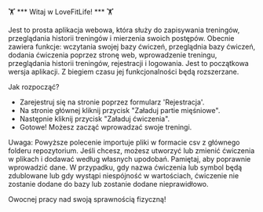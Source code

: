 🏋️ *** Witaj w LoveFitLife! *** 🏋️

Jest to prosta aplikacja webowa, która służy do zapisywania treningów, przeglądania historii treningów i mierzenia swoich postępów.
Obecnie zawiera funkcje: wczytania swojej bazy ćwiczeń, przeglądnia bazy ćwiczeń, dodania ćwiczenia poprzez stronę web, wprowadzenie treningu, przeglądania historii treningów, rejestracji i logowania.
Jest to początkowa wersja aplikacji. Z biegiem czasu jej funkcjonalności będą rozszerzane.

Jak rozpocząć?
- Zarejestruj się na stronie poprzez formularz 'Rejestracja'.
- Na stronie głównej kliknij przycisk "Załaduj partie mięśniowe".
- Następnie kliknij przycisk "Załaduj ćwiczenia".
- Gotowe! Możesz zacząć wprowadzać swoje treningi.

Uwaga: Powyższe polecenie importuje pliki w formacie csv z głównego folderu repozytorium. Jeśli chcesz, możesz utworzyć lub zmienić ćwiczenia w plikach i dodawać według własnych upodobań. Pamiętaj, aby poprawnie wprowadzić dane. W przypadku, gdy nazwa ćwiczenia lub symbol będą zdublowane lub gdy wystąpi niespójność w wartościach, ćwiczenie nie zostanie dodane do bazy lub zostanie dodane nieprawidłowo.


Owocnej pracy nad swoją sprawnością fizyczną!
